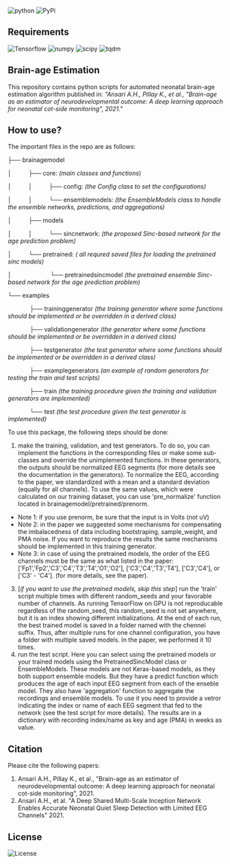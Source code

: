 ![python](https://img.shields.io/static/v1?label=python&message=3.6%20%7C%203.7%20%7C%203.8&color=blue) ![PyPi](https://img.shields.io/static/v1?label=pypi%20package&message=2.5.0&color=blue)

## Requirements
![Tensorflow](https://img.shields.io/static/v1?label=tensorflow&message=2.1&color=green) ![numpy](https://img.shields.io/static/v1?label=numpy&message=1.18&color=green) ![scipy](https://img.shields.io/static/v1?label=scipy&message=1.4&color=green) ![tqdm](https://img.shields.io/static/v1?label=tqdm&message=4.43&color=green)

## Brain-age Estimation
This repository contains python scripts for automated neonatal brain-age estimation algorithm published in:
*"Ansari A.H., Pillay K., et al., "Brain-age as an estimator of neurodevelopmental outcome: A deep learning approach for neonatal cot-side monitoring", 2021."*

## How to use?
The important files in the repo are as follows:

├──  brainagemodel

│&nbsp;&nbsp;&nbsp;&nbsp;&nbsp;&nbsp;&nbsp;&nbsp;&nbsp;&nbsp;├──  core:   *(main classes and functions*)

│&nbsp;&nbsp;&nbsp;&nbsp;&nbsp;&nbsp;&nbsp;&nbsp;&nbsp;&nbsp;│&nbsp;&nbsp;&nbsp;&nbsp;&nbsp;&nbsp;&nbsp;&nbsp;&nbsp;&nbsp;├──   config: *(the Config class to set the configurations)*

│&nbsp;&nbsp;&nbsp;&nbsp;&nbsp;&nbsp;&nbsp;&nbsp;&nbsp;&nbsp;│&nbsp;&nbsp;&nbsp;&nbsp;&nbsp;&nbsp;&nbsp;&nbsp;&nbsp;&nbsp;└──   ensemblemodels: *(the EnsembleModels class to handle the ensemble networks, predictions, and aggregations)*

│&nbsp;&nbsp;&nbsp;&nbsp;&nbsp;&nbsp;&nbsp;&nbsp;&nbsp;&nbsp;├──  models

│&nbsp;&nbsp;&nbsp;&nbsp;&nbsp;&nbsp;&nbsp;&nbsp;&nbsp;&nbsp;│&nbsp;&nbsp;&nbsp;&nbsp;&nbsp;&nbsp;&nbsp;&nbsp;&nbsp;&nbsp;└──   sincnetwork: *(the proposed Sinc-based network for the age prediction problem)*

│&nbsp;&nbsp;&nbsp;&nbsp;&nbsp;&nbsp;&nbsp;&nbsp;&nbsp;&nbsp;└──  pretrained: *( all requred saved files for loading the pretrained sinc models)*

│&nbsp;&nbsp;&nbsp;&nbsp;&nbsp;&nbsp;&nbsp;&nbsp;&nbsp;&nbsp;&nbsp;&nbsp;&nbsp;&nbsp;&nbsp;&nbsp;&nbsp;&nbsp;&nbsp;&nbsp;&nbsp;&nbsp;&nbsp;└──   pretrainedsincmodel *(the pretrained  ensemble Sinc-based network for the age prediction problem)*

└──  examples

&nbsp;&nbsp;&nbsp;&nbsp;&nbsp;&nbsp;&nbsp;&nbsp;&nbsp;&nbsp;&nbsp;&nbsp;&nbsp;├──  traininggenerator  *(the training generator where some functions should be implemented or be overridden in a derived class)*

&nbsp;&nbsp;&nbsp;&nbsp;&nbsp;&nbsp;&nbsp;&nbsp;&nbsp;&nbsp;&nbsp;&nbsp;&nbsp;├──  validationgenerator  *(the  generator where some functions should be implemented or be overridden in a derived class)*

&nbsp;&nbsp;&nbsp;&nbsp;&nbsp;&nbsp;&nbsp;&nbsp;&nbsp;&nbsp;&nbsp;&nbsp;&nbsp;├──  testgenerator  *(the test generator where some functions should be implemented or be overridden in a derived class)*

&nbsp;&nbsp;&nbsp;&nbsp;&nbsp;&nbsp;&nbsp;&nbsp;&nbsp;&nbsp;&nbsp;&nbsp;&nbsp;├──  examplegenerators  *(an example of random generators for testing the train and test scripts)*

&nbsp;&nbsp;&nbsp;&nbsp;&nbsp;&nbsp;&nbsp;&nbsp;&nbsp;&nbsp;&nbsp;&nbsp;&nbsp;├──  train  *(the training procedure given the training and validation generators are implemented)*

&nbsp;&nbsp;&nbsp;&nbsp;&nbsp;&nbsp;&nbsp;&nbsp;&nbsp;&nbsp;&nbsp;&nbsp;&nbsp;└──   test  *(the test procedure given the test generator is implemented)*


To use this package, the following steps should be done:
1. make the training, validation, and test generators. To do so, you can implement the functions in the corresponding files or make some sub-classes and override the unimplemented functions. In these generators, the outputs should be normalized EEG segments (for more details see the documentation in the generators). To normalize the EEG, according to the paper, we standardized with a mean and a standard deviation (equally for all channels). To use the same values, which were calculated on our training dataset, you can use 'pre_normalize' function located in brainagemodel/pretrained/prenorm.
  * Note 1: if you use prenorm, be sure that the input is in Volts (not uV)
  * Note 2: in the paper we suggested some mechanisms for compensating the imbalacedness of data including bootstraping, sample_weight, and PMA noise. If you want to reproduce the results the same mechanisms should be implemented in this training generator.
  * Note 3: in case of using the pretrained models, the order of the EEG channels must be the same as what listed in the paper: ['Fp1','Fp2','C3','C4','T3','T4','O1','O2'], ['C3','C4','T3','T4'], ['C3','C4'], or ['C3' - 'C4']. (for more details, see the paper).
3.  [*if you want to use the pretrained models, skip this step*] run the 'train' script multiple times with different random_seeds and your favorable number of channels. As running TensorFlow on GPU is not reproducable regardless of the random_seed, this random_seed is not set anywhere, but it is an index showing different initializations. At the end of each run, the best trained model is saved in a folder named with the chennel suffix. Thus, after multiple runs for one channel configuration, you have a folder with multiple saved models. In the paper, we performed it 10 times.
4.  run the test script. Here you can select using the pretrained models or your trained models using the PretrainedSincModel class or EnsembleModels. These models are not Keras-based models, as they both support ensemble models. But they have a predict function which produces the age of each input EEG segment from each of the enseble model. They also have 'aggregation' function to aggregate the recordings and ensemble models. To use it you need to provide a vetror indicating the index or name of each EEG segment that fed to the network (see the test script for more details). The results are in a dictionary with recording index/name as key and age (PMA) in weeks as value.

## Citation
Please cite the following papers: 
1. Ansari A.H., Pillay K., et al., "Brain-age as an estimator of neurodevelopmental outcome: A deep learning approach for neonatal cot-side monitoring", 2021. 
2. Ansari A.H., et al. "A Deep Shared Multi-Scale Inception Network Enables Accurate Neonatal Quiet Sleep Detection with Limited EEG Channels" 2021.

## License
![License](https://img.shields.io/static/v1?label=License&message=MIT&color=green)

